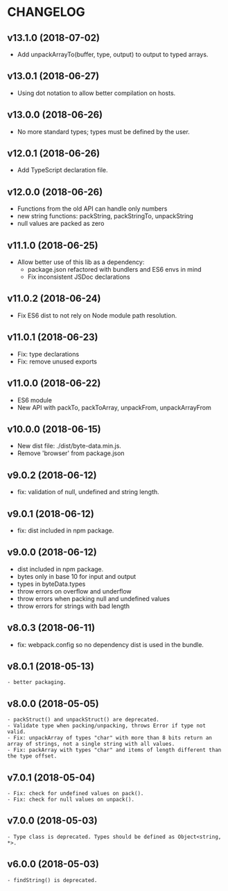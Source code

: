 # CHANGELOG

## v13.1.0 (2018-07-02)
- Add unpackArrayTo(buffer, type, output) to output to typed arrays.

## v13.0.1 (2018-06-27)
- Using dot notation to allow better compilation on hosts.

## v13.0.0 (2018-06-26)
- No more standard types; types must be defined by the user.

## v12.0.1 (2018-06-26)
- Add TypeScript declaration file.

## v12.0.0 (2018-06-26)
- Functions from the old API can handle only numbers
- new string functions: packString, packStringTo, unpackString
- null values are packed as zero

## v11.1.0 (2018-06-25)
- Allow better use of this lib as a dependency:
	- package.json refactored with bundlers and ES6 envs in mind
	- Fix inconsistent JSDoc declarations

## v11.0.2 (2018-06-24)
- Fix ES6 dist to not rely on Node module path resolution.

## v11.0.1 (2018-06-23)
- Fix: type declarations
- Fix: remove unused exports

## v11.0.0 (2018-06-22)
- ES6 module
- New API with packTo, packToArray, unpackFrom, unpackArrayFrom

## v10.0.0 (2018-06-15)
- New dist file: ./dist/byte-data.min.js.
- Remove 'browser' from package.json

## v9.0.2 (2018-06-12)
- fix: validation of null, undefined and string length.

## v9.0.1 (2018-06-12)
- fix: dist included in npm package.

## v9.0.0 (2018-06-12)
- dist included in npm package.
- bytes only in base 10 for input and output
- types in byteData.types
- throw errors on overflow and underflow
- throw errors when packing null and undefined values
- throw errors for strings with bad length

## v8.0.3 (2018-06-11)
- fix: webpack.config so no dependency dist is used in the bundle.

## v8.0.1 (2018-05-13)
	- better packaging.

## v8.0.0 (2018-05-05)
	- packStruct() and unpackStruct() are deprecated.
	- Validate type when packing/unpacking, throws Error if type not valid.
	- Fix: unpackArray of types "char" with more than 8 bits return an array of strings, not a single string with all values.
	- Fix: packArray with types "char" and items of length different than the type offset.

## v7.0.1 (2018-05-04)
	- Fix: check for undefined values on pack().
	- Fix: check for null values on unpack().

## v7.0.0 (2018-05-03)
	- Type class is deprecated. Types should be defined as Object<string, *>.

## v6.0.0 (2018-05-03)
	- findString() is deprecated.